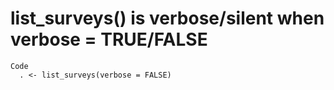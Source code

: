# list_surveys() is verbose/silent when verbose = TRUE/FALSE

    Code
      . <- list_surveys(verbose = FALSE)

